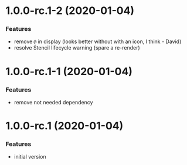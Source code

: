 <a name="1.0.0-rc.1-2"></a>
# 1.0.0-rc.1-2 (2020-01-04)

### Features

* remove `@` in display (looks better without with an icon, I think - David)
* resolve Stencil lifecycle warning (spare a re-render)

<a name="1.0.0-rc.1-1"></a>
# 1.0.0-rc.1-1 (2020-01-04)

### Features

* remove not needed dependency

<a name="1.0.0-rc.1"></a>
# 1.0.0-rc.1 (2020-01-04)

### Features

* initial version

